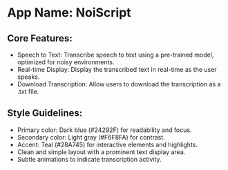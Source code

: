 # **App Name**: NoiScript

## Core Features:

- Speech to Text: Transcribe speech to text using a pre-trained model, optimized for noisy environments.
- Real-time Display: Display the transcribed text in real-time as the user speaks.
- Download Transcription: Allow users to download the transcription as a .txt file.

## Style Guidelines:

- Primary color: Dark blue (#24292F) for readability and focus.
- Secondary color: Light gray (#F6F8FA) for contrast.
- Accent: Teal (#28A745) for interactive elements and highlights.
- Clean and simple layout with a prominent text display area.
- Subtle animations to indicate transcription activity.